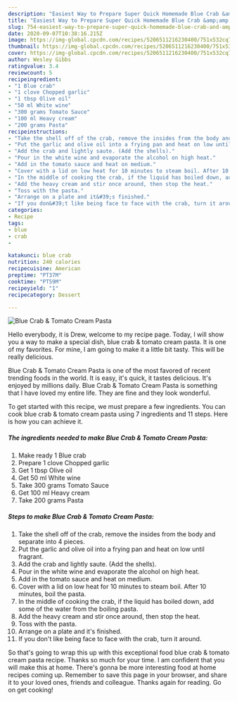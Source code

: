 ```yaml
---
description: "Easiest Way to Prepare Super Quick Homemade Blue Crab &amp;amp; Tomato Cream Pasta"
title: "Easiest Way to Prepare Super Quick Homemade Blue Crab &amp;amp; Tomato Cream Pasta"
slug: 754-easiest-way-to-prepare-super-quick-homemade-blue-crab-and-amp-tomato-cream-pasta
date: 2020-09-07T10:38:16.215Z
image: https://img-global.cpcdn.com/recipes/5206511216230400/751x532cq70/blue-crab-tomato-cream-pasta-recipe-main-photo.jpg
thumbnail: https://img-global.cpcdn.com/recipes/5206511216230400/751x532cq70/blue-crab-tomato-cream-pasta-recipe-main-photo.jpg
cover: https://img-global.cpcdn.com/recipes/5206511216230400/751x532cq70/blue-crab-tomato-cream-pasta-recipe-main-photo.jpg
author: Wesley Gibbs
ratingvalue: 3.4
reviewcount: 5
recipeingredient:
- "1 Blue crab"
- "1 clove Chopped garlic"
- "1 tbsp Olive oil"
- "50 ml White wine"
- "300 grams Tomato Sauce"
- "100 ml Heavy cream"
- "200 grams Pasta"
recipeinstructions:
- "Take the shell off of the crab, remove the insides from the body and separate into 4 pieces."
- "Put the garlic and olive oil into a frying pan and heat on low until fragrant."
- "Add the crab and lightly saute. (Add the shells)."
- "Pour in the white wine and evaporate the alcohol on high heat."
- "Add in the tomato sauce and heat on medium."
- "Cover with a lid on low heat for 10 minutes to steam boil. After 10 minutes, boil the pasta."
- "In the middle of cooking the crab, if the liquid has boiled down, add some of the water from the boiling pasta."
- "Add the heavy cream and stir once around, then stop the heat."
- "Toss with the pasta."
- "Arrange on a plate and it&#39;s finished."
- "If you don&#39;t like being face to face with the crab, turn it around."
categories:
- Recipe
tags:
- blue
- crab
- 

katakunci: blue crab  
nutrition: 240 calories
recipecuisine: American
preptime: "PT37M"
cooktime: "PT59M"
recipeyield: "1"
recipecategory: Dessert

---
```



![Blue Crab &amp; Tomato Cream Pasta](https://img-global.cpcdn.com/recipes/5206511216230400/751x532cq70/blue-crab-tomato-cream-pasta-recipe-main-photo.jpg)

Hello everybody, it is Drew, welcome to my recipe page. Today, I will show you a way to make a special dish, blue crab &amp; tomato cream pasta. It is one of my favorites. For mine, I am going to make it a little bit tasty. This will be really delicious.



Blue Crab &amp; Tomato Cream Pasta is one of the most favored of recent trending foods in the world. It is easy, it's quick, it tastes delicious. It's enjoyed by millions daily. Blue Crab &amp; Tomato Cream Pasta is something that I have loved my entire life. They are fine and they look wonderful.


To get started with this recipe, we must prepare a few ingredients. You can cook blue crab &amp; tomato cream pasta using 7 ingredients and 11 steps. Here is how you can achieve it.

<!--inarticleads1-->

##### The ingredients needed to make Blue Crab &amp; Tomato Cream Pasta:

1. Make ready 1 Blue crab
1. Prepare 1 clove Chopped garlic
1. Get 1 tbsp Olive oil
1. Get 50 ml White wine
1. Take 300 grams Tomato Sauce
1. Get 100 ml Heavy cream
1. Take 200 grams Pasta




<!--inarticleads2-->

##### Steps to make Blue Crab &amp; Tomato Cream Pasta:

1. Take the shell off of the crab, remove the insides from the body and separate into 4 pieces.
1. Put the garlic and olive oil into a frying pan and heat on low until fragrant.
1. Add the crab and lightly saute. (Add the shells).
1. Pour in the white wine and evaporate the alcohol on high heat.
1. Add in the tomato sauce and heat on medium.
1. Cover with a lid on low heat for 10 minutes to steam boil. After 10 minutes, boil the pasta.
1. In the middle of cooking the crab, if the liquid has boiled down, add some of the water from the boiling pasta.
1. Add the heavy cream and stir once around, then stop the heat.
1. Toss with the pasta.
1. Arrange on a plate and it&#39;s finished.
1. If you don&#39;t like being face to face with the crab, turn it around.




So that's going to wrap this up with this exceptional food blue crab &amp; tomato cream pasta recipe. Thanks so much for your time. I am confident that you will make this at home. There's gonna be more interesting food at home recipes coming up. Remember to save this page in your browser, and share it to your loved ones, friends and colleague. Thanks again for reading. Go on get cooking!
